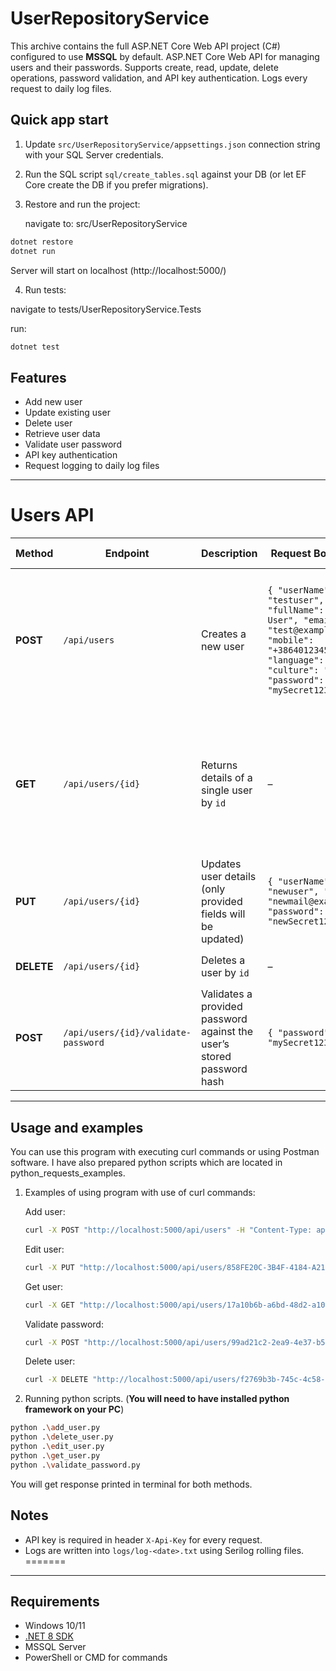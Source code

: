 # UserRepositoryService

This archive contains the full ASP.NET Core Web API project (C#) configured to use **MSSQL** by default.
ASP.NET Core Web API for managing users and their passwords. Supports create, read, update, delete operations, password validation, and API key authentication. Logs every request to daily log files.


## Quick app start
1. Update `src/UserRepositoryService/appsettings.json` connection string with your SQL Server credentials.
2. Run the SQL script `sql/create_tables.sql` against your DB (or let EF Core create the DB if you prefer migrations).
3. Restore and run the project:
   
   navigate to: src/UserRepositoryService
   
```bash
dotnet restore
dotnet run 
```
Server will start on localhost (http://localhost:5000/)

4. Run tests:
   
  navigate to tests/UserRepositoryService.Tests

  run:
```bash
dotnet test
```

## Features

- Add new user  
- Update existing user  
- Delete user  
- Retrieve user data  
- Validate user password  
- API key authentication  
- Request logging to daily log files 

---

# Users API

| Method   | Endpoint                          | Description                                                          | Request Body (JSON)                                                                 | Response (example)                                               |
|----------|-----------------------------------|----------------------------------------------------------------------|-------------------------------------------------------------------------------------|-----------------------------------------------------------------|
| **POST** | `/api/users`                      | Creates a new user                                                   | `{ "userName": "testuser", "fullName": "Test User", "email": "test@example.com", "mobile": "+38640123456", "language": "sl", "culture": "sl-SI", "password": "mySecret123" }` | `{ "id": "uuid", "userName": "...", "fullName": "...", "email": "...", "mobile": "...", "language": "...", "culture": "..." }` |
| **GET**  | `/api/users/{id}`                 | Returns details of a single user by `id`                             | –                                                                                   | `{ "id": "uuid", "userName": "...", "fullName": "...", "email": "...", "mobile": "...", "language": "...", "culture": "..." }` |
| **PUT**  | `/api/users/{id}`                 | Updates user details (only provided fields will be updated)          | `{ "userName": "newuser", "email": "newmail@example.com", "password": "newSecret123" }` | `No Content` (empty response)                                    |
| **DELETE** | `/api/users/{id}`               | Deletes a user by `id`                                               | –                                                                                   | `No Content` (empty response)                                    |
| **POST** | `/api/users/{id}/validate-password` | Validates a provided password against the user’s stored password hash | `{ "password": "mySecret123" }`                                                     | `{ "valid": true }` or `{ "valid": false }`                     |


---

## Usage and examples

You can use this program with executing curl commands or using Postman software. I have also prepared python scripts which are located in python_requests_examples. 

1. Examples of using program with use of curl commands:

   Add user:

   ```bash
   curl -X POST "http://localhost:5000/api/users" -H "Content-Type: application/json" -H "X-Api-Key: testApiKey" -d '{"userName":"testuser","fullName":"Test User","email":"test@example.com","mobile":"+38640123456","language":"sl","culture":"sl-SI","password":"mySecret123"}'
   ```

   Edit user:

   ```bash
   curl -X PUT "http://localhost:5000/api/users/858FE20C-3B4F-4184-A216-641198EB3B76" -H "Content-Type: application/json" -H "X-Api-Key: testApiKey" -d '{"fullName":"new user fullName","email":"updated@example.com"}'
   ```

   Get user:
   
   ```bash
   curl -X GET "http://localhost:5000/api/users/17a10b6b-a6bd-48d2-a109-28e89e0e33e8" -H "X-Api-Key: testApiKey"
   ```

   Validate password:

   ```bash
   curl -X POST "http://localhost:5000/api/users/99ad21c2-2ea9-4e37-b5c8-3db9494d7683/validate-password" -H "X-Api-Key: testApiKey" -H "Content-Type: application/json" -d '{"password":"mySecret123"}'
   ```

   Delete user:

   ```bash
   curl -X DELETE "http://localhost:5000/api/users/f2769b3b-745c-4c58-ab79-cc7a71c0397f" -H "X-Api-Key: testApiKey"
   ```

2. Running python scripts. (**You will need to have installed python framework on your PC**)
 ```bash
python .\add_user.py
python .\delete_user.py
python .\edit_user.py
python .\get_user.py
python .\validate_password.py
```
You will get response printed in terminal for both methods.

## Notes
- API key is required in header `X-Api-Key` for every request.
- Logs are written into `logs/log-<date>.txt` using Serilog rolling files.
=======

---


## Requirements

- Windows 10/11  
- [.NET 8 SDK](https://dotnet.microsoft.com/en-us/download/dotnet/8.0)  
- MSSQL Server 
- PowerShell or CMD for commands

